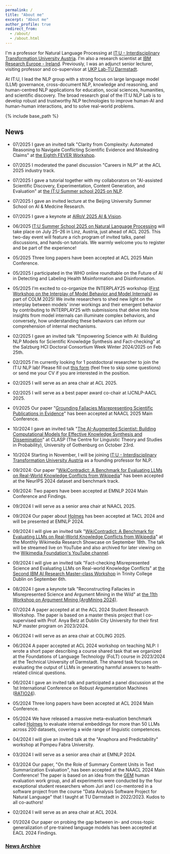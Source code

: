 ```yaml
---
permalink: /
title: "About me"
excerpt: "About me"
author_profile: true
redirect_from: 
  - /about/
  - /about.html
---
```


I'm a professor for Natural Language Processing at [IT:U - Interdisciplinary Transformation University Austria](https://it-u.at/en/). I'm also a research scientist at [IBM Research Europe - Ireland](https://research.ibm.com/labs/ireland). Previously, I was an adjunct senior lecturer, visiting professor and co-supervisor at [UKP Lab-TU Darmstadt](https://www.informatik.tu-darmstadt.de/ukp/ukp_home/index.en.jsp). 

<!--I have a strong background in discourse processing, computational argumentation, fact-checking, scholarly document processing, and information extraction. -->

At IT:U, I lead the NLP group with a strong focus on large language model (LLM) governance, cross-document NLP, knowledge and reasoning, and human-centred NLP applications for education, social sciences, humanities, and scientific discovery. The broad research goal of the IT:U NLP Lab is to develop robust and trustworthy NLP technologies to improve human-AI and human-human interactions, and to solve real-world problems.


{% include base_path %}
<!--I'm a research scientist at IBM Research. I'm also an adjunct senior lecturer, visiting professor and co-supervisor at UKP Lab-TU Darmstadt. My primary research interest lies in the area of natural language processing (NLP), with a particular focus on language understanding in the discourse level, computational argumentation, and scholarly document processing. For more details, see my [publications](https://yufanghou.github.io/publications/).

I am a member of the standing review committee of [TACL](http://www.transacl.org/). I also serve as a standing reviewer of [Computational Linguistics (CL) journal](http://cljournal.org/). I have %
co-organized [the 8th Workshop on Argument Mining](https://2021.argmining.org/), the Second/Third/Fourth Workshop on Simple and Efficient Natural Language Processing ([SustaiNLP 2021](https://%
sites.google.com/view/sustainlp2021/home), [SustailNLP2022](https://sites.google.com/view/sustainlp2022/home), [SustailNLP2023](https://sites.google.com/view/sustainlp2023/home)), [the First %
Workshop on Argumentation Knowledge Graphs](https://argkg21.argmining.org/), and [the First Quantitative Summarization – Key Point Analysis Shared Task](https://github.com/ibm/KPA_2021_shared_task). -->

<!--
## Join us: call for postdocs and students
I'm currently looking for postdoctoral researchers, PhD students, and visiting students to join the IT:U NLP lab! Please fill out [this form](https://docs.google.com/forms/d/e/1FAIpQLSfVnllFyucGh7IdlUMiz_R7Q4IUucIQqzlyC7KB9Vs7CnDPVQ/viewform) (feel free to skip some questions) if you are interested in joining our lab. For prospective PhD students and PostDoc researchers who have submitted their applications through the [IT:U portal](https://it-u.at/en/research/research-groups/natural-language-processing), I strongly encourage you to fill out this form to help me schedule the interviews promptly.

- Interested **PhD candidates** are encouraged to apply for the ["PhD Program in Computational X at IT:U"](https://it-u.at/en/study-program/doctoral-school/phd-computational-x/). If you are interested in working with me, please indicate this in your application. I strongly encourage you to visit the [IT:U NLP group's page](https://it-u.at/en/research/research-groups/natural-language-processing/) to explore our current research topics before applying.

- If you want to carry out research in my group as a **post-doc**, there are several funding possibilities:
  - [IT:U Postdoc Program](https://it-u.at/en/research/research-groups/natural-language-processing/) - please indicate your interests in joining the NLP group in your application
  - [Marie-Curie Postdoctoral Fellowships](https://ec.europa.eu/research/mariecurieactions/)
  - [FWF ESPRIT Career Advancement for Postdocs](https://www.fwf.ac.at/en/research-funding/fwf-programmes/esprit-programme)
  - [Leopoldina Postdoc Scholarship (incoming from Germany, Austria, or Switzerland](https://www.leopoldina.org/en/funding/leopoldina-fellowship-programme/leopoldina-postdoc-scholarship/)
 
- Please note that I do **not** respond to individual emails if the content can be addressed through the forms provided above. I will review all applications and reach out to you if there is a fit for our lab.

-->

<!--If you're passionate about advancing research in any of the following areas, I'd love to hear from you: 1) Governance of Large Language Models (LLMs); 2) Computational Argumentation and Fact-checking; 3) NLP for Science; 4) Knowledge and Reasoning. For more details on the positions and how to apply, please visit [the IT:U application page](https://it-u.at/en/research/research-groups/natural-language-processing/). Feel free to reach out to me via email (yufang.hou@it-u.at) if you're interested in joining our team or have any questions.-->

## News

- 07/2025 I gave an invited talk "Clarity from Complexity: Automated Reasoning to Navigate Conflicting Scientific Evidence and Misleading Claims" at [the Eighth FEVER Workshop](https://fever.ai/workshop.html).

- 07/2025 I moderated the panel discussion "Careers in NLP" at the ACL 2025 industry track. 

- 07/2025 I gave a tutorial together with my collaborators on "AI-assisted Scientific Discovery, Experimentation, Content Generation, and Evaluation" at [the IT:U Summer school 2025 on NLP](https://it-u.at/en/itu-summer-school-2025-on-nlp/).

- 07/2025 I gave an invited lecture at the Beijing University Summer School on AI & Medcine Research. 

- 07/2025 I gave a keynote at [AIRoV 2025 AI & Vision](https://airov.at/2025/). 

- 06/2025 [IT:U Summer School 2025 on Natural Language Processing](https://it-u.at/en/itu-summer-school-2025-on-nlp/) will take place on July 25–26 in Linz, Austria, just ahead of ACL 2025. This two-day event will feature a rich program of invited talks, panel discussions, and hands-on tutorials. We warmly welcome you to register and be part of the experience!

- 05/2025 Three long papers have been accepted at ACL 2025 Main Conference.

- 05/2025 I participated in the WHO online roundtable on the Future of AI in Detecting and Labeling Health Misinformation and Disinformation.

- 05/2025 I'm excited to co-organize the INTERPLAY25 workshop ([First Workshop on the Interplay of Model Behavior and Model Internals](https://interplay-workshop.github.io/)) as part of COLM 2025! We invite researchers to shed new light on the interplay between models' inner workings and their emergent behavior by contributing to INTERPLAY25 with submissions that delve into how insights from model internals can illuminate complex behaviors, and conversely, how understanding these behaviors can inform our comprehension of internal mechanisms.

- 02/2025 I gave an invited talk "Empowering Science with AI: Building NLP Models for Scientific Knowledge Synthesis and Fact-checking" at the Salzburg HCI Doctoral Consortium Week Winter 2024/2025 on Feb 25th.

- 02/2025 I'm currently looking for 1 postdoctoral researcher to join the IT:U NLP lab! Please fill out [this form](https://docs.google.com/forms/d/e/1FAIpQLSfVnllFyucGh7IdlUMiz_R7Q4IUucIQqzlyC7KB9Vs7CnDPVQ/viewform) (feel free to skip some questions) or send me your CV if you are interested in the position.

- 02/2025 I will serve as an area chair at ACL 2025. 

- 02/2025 I will serve as a best paper award co-chair at IJCNLP-AACL 2025. 

- 01/2025 Our paper "[Grounding Fallacies Misrepresenting Scientific Publications in Evidence](https://arxiv.org/abs/2408.12812)" has been accepted at NAACL 2025 Main Conference.

- 10/2024 I gave an invited talk "[The AI-Augmented Scientist: Building Computational Models for Effective Knowledge Synthesis and Dissemination](https://gu-clasp.github.io/events/seminars/2024-10-23/)" at CLASP (The Centre for Linguistic Theory and Studies in Probability), University of Gothenburg on October 23rd.

- 10/2024 Starting in November, I will be joining [IT:U - Interdisciplinary Transformation University Austria](https://it-u.at/en/) as a founding professor for NLP. 

- 09/2024: Our paper "[WikiContradict: A Benchmark for Evaluating LLMs on Real-World Knowledge Conflicts from Wikipedia](https://arxiv.org/abs/2406.13805)" has been accepted at the NeurIPS 2024 dataset and benchmark track.

- 09/2024: Two papers have been accepted at EMNLP 2024 Main Conference and Findings.

- 09/2024 I will serve as a senior area chair at NAACL 2025.

- 09/2024 Our paper about [Holmes](https://holmes-benchmark.github.io/home/) has been accepted at TACL 2024 and will be presented at EMNLP 2024. 

- 09/2024 I will give an invited talk "[WikiContradict: A Benchmark for Evaluating LLMs on Real-World Knowledge Conflicts from Wikipedia](https://arxiv.org/abs/2406.13805)" at the Monthly Wikimedia Research Showcase on September 18th. The talk will be streamed live on YouTube and also archived for later viewing on the [Wikimedia Foundation's YouTube channel](https://www.youtube.com/@TheWikimediaFoundation).

- 09/2024 I will give an invited talk "Fact-checking Misrepresented Science and Evaluating LLMs on Real-world Knowledge Conflicts" at [the Second IBM AI Research Master-class Workshop](https://www.eventbrite.ie/e/ibm-trinity-college-dublin-research-ai-workshop-tickets-1003562681997) in Trinity College Dublin on September 6th.

- 08/2024 I gave a keynote talk "Reconstructing Fallacies in Misrepresented Science and Argument Mining in the Wild" at [the 11th Workshop on Argument Mining (ArgMining 2024)](https://argmining-org.github.io/2024/).

- 07/2024 A paper accepted at at the ACL 2024 Student Research Workshop. The paper is based on a master thesis project that I co-supervised with Prof. Anya Belz at Dublin City University for their first NLP master program on 2023/2024. 

- 06/2024 I will serve as an area chair at COLING 2025.

- 06/2024 A paper accepted at ACL 2024 workshop on teaching NLP: I wrote a short paper describing a course shared task that we organized at the Foundations of Language Technology (FoLT) course in 2023/2024 at the Technical University of Darmstadt. The shared task focuses on evaluating the output of LLMs in generating harmful answers to health-related clinical questions. 

- 06/2024 I gave an invited talk and participated a panel discussion at the 1st International Conference on Robust Argumentation Machines ([RATIO24](https://ratio-conference.net/)).

- 05/2024 Three long papers have been accepted at ACL 2024 Main Conference.

- 05/2024 We have released a massive meta-evaluation benchmark called [Holmes](https://holmes-benchmark.github.io/home/) to evaluate internal embeddings for more than 50 LLMs across 200 datasets, covering a wide range of linguistic competences. 

- 04/2024 I will give an invited talk at the "Anaphora and Predictability" workshop at Pompeu Fabra University.

- 03/2024 I will serve as a senior area chair at EMNLP 2024.

- 03/2024 Our paper, "On the Role of Summary Content Units in Text Summarization Evaluation", has been accepted at the NAACL 2024 Main Conference! The paper is based on an idea from the [GEM](https://gem-benchmark.com/) human evaluation work group, and all experiments were conducted by the four exceptional student researchers whom Juri and I co-mentored in a software project from the course "Data Analysis Software Project for Natural Language" that I taught at TU Darmstadt in 2022/2023. Kudos to all co-authors!
 
- 02/2024 I will serve as an area chair at ACL 2024.

- 01/2024 Our paper on probing the gap between in- and cross-topic generalization of pre-trained language models has been accepted at EACL 2024 Findings.

### [News Archive](https://yufanghou.github.io/newsarchive)

